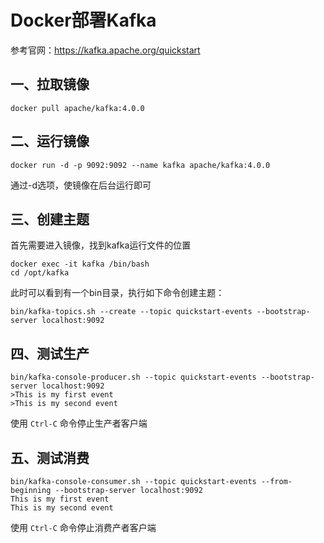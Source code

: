 # Docker部署Kafka

参考官网：https://kafka.apache.org/quickstart

## 一、拉取镜像

```
docker pull apache/kafka:4.0.0
```

## 二、运行镜像

```
docker run -d -p 9092:9092 --name kafka apache/kafka:4.0.0
```

通过-d选项，使镜像在后台运行即可

## 三、创建主题

首先需要进入镜像，找到kafka运行文件的位置

```
docker exec -it kafka /bin/bash
cd /opt/kafka
```

此时可以看到有一个bin目录，执行如下命令创建主题：

```
bin/kafka-topics.sh --create --topic quickstart-events --bootstrap-server localhost:9092
```

## 四、测试生产

```
bin/kafka-console-producer.sh --topic quickstart-events --bootstrap-server localhost:9092
>This is my first event
>This is my second event
```

使用 `Ctrl-C` 命令停止生产者客户端

## 五、测试消费

```
bin/kafka-console-consumer.sh --topic quickstart-events --from-beginning --bootstrap-server localhost:9092
This is my first event
This is my second event
```

使用 `Ctrl-C` 命令停止消费产者客户端